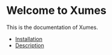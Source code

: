 # Welcome to Xumes

This is the documentation of Xumes.

- [Installation](usage.md)
- [Description](description.md)